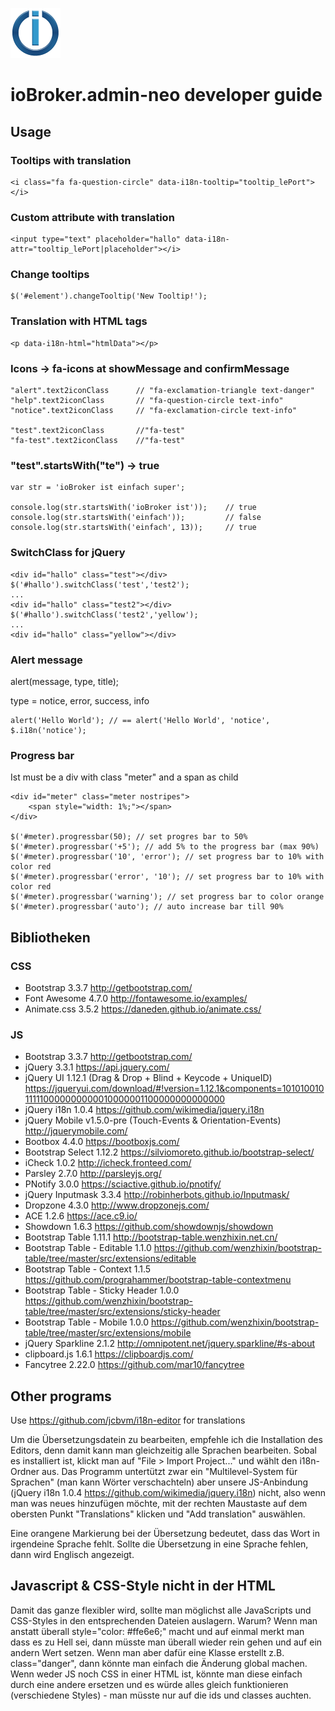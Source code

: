 ![Logo](admin/admin-neo.png)
# ioBroker.admin-neo developer guide

## Usage

### Tooltips with translation

```
<i class="fa fa-question-circle" data-i18n-tooltip="tooltip_lePort"></i>
```

### Custom attribute with translation

```
<input type="text" placeholder="hallo" data-i18n-attr="tooltip_lePort|placeholder"></i>
```

### Change tooltips

```
$('#element').changeTooltip('New Tooltip!');
```

### Translation with HTML tags

```
<p data-i18n-html="htmlData"></p>
```

### Icons -> fa-icons at showMessage and confirmMessage

```
"alert".text2iconClass      // "fa-exclamation-triangle text-danger"
"help".text2iconClass       // "fa-question-circle text-info"
"notice".text2iconClass     // "fa-exclamation-circle text-info"

"test".text2iconClass       //"fa-test"
"fa-test".text2iconClass    //"fa-test"
```

### "test".startsWith("te") -> true

```
var str = 'ioBroker ist einfach super';

console.log(str.startsWith('ioBroker ist'));    // true
console.log(str.startsWith('einfach'));         // false
console.log(str.startsWith('einfach', 13));     // true
```

### SwitchClass for jQuery

```
<div id="hallo" class="test"></div>
$('#hallo').switchClass('test','test2');
...
<div id="hallo" class="test2"></div>
$('#hallo').switchClass('test2','yellow');
...
<div id="hallo" class="yellow"></div>
```

### Alert message

alert(message, type, title);

type = notice, error, success, info

```
alert('Hello World'); // == alert('Hello World', 'notice', $.i18n('notice');
```

### Progress bar

Ist must be a div with class "meter" and a span as child
```
<div id="meter" class="meter nostripes">
    <span style="width: 1%;"></span>
</div>

$('#meter).progressbar(50); // set progres bar to 50%
$('#meter).progressbar('+5'); // add 5% to the progress bar (max 90%)
$('#meter).progressbar('10', 'error'); // set progress bar to 10% with color red
$('#meter).progressbar('error', '10'); // set progress bar to 10% with color red
$('#meter).progressbar('warning'); // set progress bar to color orange
$('#meter).progressbar('auto'); // auto increase bar till 90%
```

## Bibliotheken

### CSS
* Bootstrap 3.3.7 http://getbootstrap.com/
* Font Awesome 4.7.0 http://fontawesome.io/examples/
* Animate.css 3.5.2 https://daneden.github.io/animate.css/

### JS
* Bootstrap 3.3.7 http://getbootstrap.com/
* jQuery 3.3.1 https://api.jquery.com/
* jQuery UI 1.12.1 (Drag & Drop + Blind + Keycode + UniqueID) https://jqueryui.com/download/#!version=1.12.1&components=101010010111110000000000010000001100000000000000
* jQuery i18n 1.0.4 https://github.com/wikimedia/jquery.i18n
* jQuery Mobile v1.5.0-pre (Touch-Events & Orientation-Events) http://jquerymobile.com/
* Bootbox 4.4.0 https://bootboxjs.com/
* Bootstrap Select 1.12.2 https://silviomoreto.github.io/bootstrap-select/
* iCheck 1.0.2 http://icheck.fronteed.com/
* Parsley 2.7.0 http://parsleyjs.org/
* PNotify 3.0.0 https://sciactive.github.io/pnotify/
* jQuery Inputmask 3.3.4 http://robinherbots.github.io/Inputmask/
* Dropzone 4.3.0 http://www.dropzonejs.com/
* ACE 1.2.6 https://ace.c9.io/
* Showdown 1.6.3 https://github.com/showdownjs/showdown
* Bootstrap Table 1.11.1 http://bootstrap-table.wenzhixin.net.cn/
* Bootstrap Table - Editable 1.1.0 https://github.com/wenzhixin/bootstrap-table/tree/master/src/extensions/editable
* Bootstrap Table - Context 1.1.5 https://github.com/prograhammer/bootstrap-table-contextmenu
* Bootstrap Table - Sticky Header 1.0.0 https://github.com/wenzhixin/bootstrap-table/tree/master/src/extensions/sticky-header
* Bootstrap Table - Mobile 1.0.0 https://github.com/wenzhixin/bootstrap-table/tree/master/src/extensions/mobile
* jQuery Sparkline 2.1.2 http://omnipotent.net/jquery.sparkline/#s-about
* clipboard.js 1.6.1 https://clipboardjs.com/
* Fancytree 2.22.0 https://github.com/mar10/fancytree

## Other programs
Use https://github.com/jcbvm/i18n-editor for translations

Um die Übersetzungsdatein zu bearbeiten, empfehle ich die Installation des Editors, denn damit kann man gleichzeitig alle Sprachen bearbeiten. Sobal es installiert ist, klickt man auf "File > Import Project..." und wählt den i18n-Ordner aus. Das Programm untertützt zwar ein "Multilevel-System für Sprachen" (man kann Wörter verschachteln) aber unsere JS-Anbindung (jQuery i18n 1.0.4 https://github.com/wikimedia/jquery.i18n) nicht, also wenn man was neues hinzufügen möchte, mit der rechten Maustaste auf dem obersten Punkt "Translations" klicken und "Add translation" auswählen.

Eine orangene Markierung bei der Übersetzung bedeutet, dass das Wort in irgendeine Sprache fehlt. Sollte die Übersetzung in eine Sprache fehlen, dann wird Englisch angezeigt.

## Javascript & CSS-Style nicht in der HTML
Damit das ganze flexibler wird, sollte man möglichst alle JavaScripts und CSS-Styles in den entsprechenden Dateien auslagern. Warum? Wenn man anstatt überall style="color: #ffe6e6;" macht und auf einmal merkt man dass es zu Hell sei, dann müsste man überall wieder rein gehen und auf ein andern Wert setzen. Wenn man aber dafür eine Klasse erstellt z.B. class="danger", dann könnte man einfach die Änderung global machen.
Wenn weder JS noch CSS in einer HTML ist, könnte man diese einfach durch eine andere ersetzen und es würde alles gleich funktionieren (verschiedene Styles) - man müsste nur auf die ids und classes auchten.